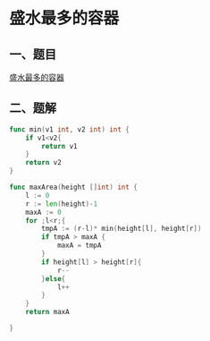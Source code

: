 # 盛水最多的容器

## 一、题目

[盛水最多的容器](%5B%E5%8A%9B%E6%89%A3%5D(https://leetcode-cn.com/problems/container-with-most-water/))

## 二、题解

```go
func min(v1 int, v2 int) int {
    if v1<v2{
        return v1
    }
    return v2
}

func maxArea(height []int) int {
    l := 0
    r := len(height)-1
    maxA := 0
    for ;l<r;{
        tmpA := (r-l)* min(height[l], height[r])
        if tmpA > maxA {
            maxA = tmpA
        }
        if height[l] > height[r]{
            r--
        }else{
            l++
        }
    }
    return maxA

}
```
